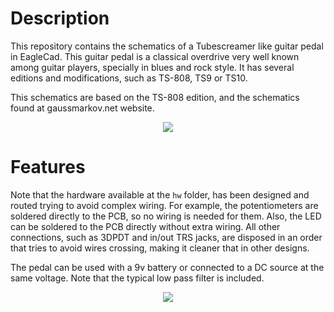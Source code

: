 # Description

This repository contains the schematics of a Tubescreamer like guitar pedal in EagleCad. This guitar pedal is a classical overdrive very well known among guitar players, specially in blues and rock style. It has several editions and modifications, such as TS-808, TS9 or TS10.

This schematics are based on the TS-808 edition, and the schematics found at gaussmarkov.net website.

<p align="center">
  <img src="TODO">
</p>


# Features

Note that the hardware available at the `hw` folder, has been designed and routed trying to avoid complex wiring. For example, the potentiometers are soldered directly to the PCB, so no wiring is needed for them. Also, the LED can be soldered to the PCB directly without extra wiring. All other connections, such as 3DPDT and in/out TRS jacks, are disposed in an order that tries to avoid wires crossing, making it cleaner that in other designs.

The pedal can be used with a 9v battery or connected to a DC source at the same voltage. Note that the typical low pass filter is included.

<p align="center">
  <img src="TODO">
</p>